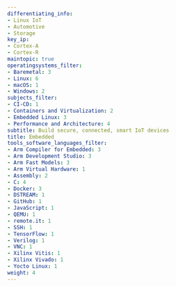 ```yaml
---
differentiating_info:
- Linux IoT
- Automotive
- Storage
key_ip:
- Cortex-A
- Cortex-R
maintopic: true
operatingsystems_filter:
- Baremetal: 3
- Linux: 6
- macOS: 1
- Windows: 2
subjects_filter:
- CI-CD: 1
- Containers and Virtualization: 2
- Embedded Linux: 3
- Performance and Architecture: 4
subtitle: Build secure, connected, smart IoT devices
title: Embedded
tools_software_languages_filter:
- Arm Compiler for Embedded: 3
- Arm Development Studio: 3
- Arm Fast Models: 3
- Arm Virtual Hardware: 1
- Assembly: 2
- C: 4
- Docker: 3
- DSTREAM: 1
- GitHub: 1
- JavaScript: 1
- QEMU: 1
- remote.it: 1
- SSH: 1
- TensorFlow: 1
- Verilog: 1
- VNC: 1
- Xilinx Vitis: 1
- Xilinx Vivado: 1
- Yocto Linux: 1
weight: 4
---
```

